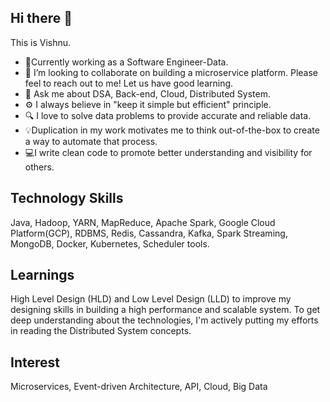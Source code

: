 ## Hi there 👋
This is Vishnu. 
 - 🔭Currently working as a Software Engineer-Data. 
 - 👯 I’m looking to collaborate on building a microservice platform. Please feel to reach out to me! Let us have good learning.
 - 💬 Ask me about DSA, Back-end, Cloud, Distributed System.
 - ⚙️ I always believe in "keep it simple but efficient" principle.
 - 🔍 I love to solve data problems to provide accurate and reliable data.
 - 💡Duplication in my work motivates me to think out-of-the-box to create a way to automate that process.
 - 💻I write clean code to promote better understanding and visibility for others.

## Technology Skills
Java, Hadoop, YARN, MapReduce, Apache Spark, Google Cloud Platform(GCP), RDBMS, Redis, Cassandra, Kafka, Spark Streaming, MongoDB, Docker, Kubernetes, Scheduler tools.

## Learnings
High Level Design (HLD) and Low Level Design (LLD) to improve my designing skills in building a high performance and scalable system.
To get deep understanding about the technologies, I'm actively putting my efforts in reading the Distributed System concepts.

## Interest
Microservices, Event-driven Architecture, API, Cloud, Big Data




<!--
**vishnu1368/vishnu1368** is a ✨ _special_ ✨ repository because its `README.md` (this file) appears on your GitHub profile.

Here are some ideas to get you started:

- 🔭 I’m currently working on ...
- 🌱 I’m currently learning ...
- 👯 I’m looking to collaborate on ...
- 🤔 I’m looking for help with ...
- 📫 How to reach me: ...
- 😄 Pronouns: ...
- ⚡ Fun fact: ...
-->
